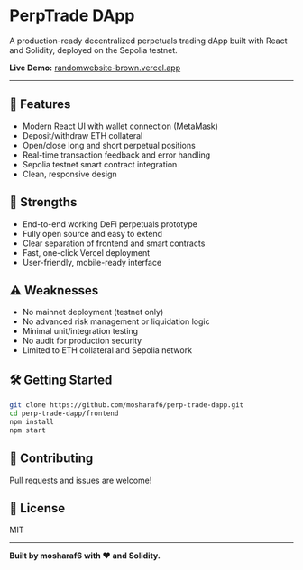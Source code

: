
# PerpTrade DApp

A production-ready decentralized perpetuals trading dApp built with React and Solidity, deployed on the Sepolia testnet.

**Live Demo:** [randomwebsite-brown.vercel.app](https://randomwebsite-brown.vercel.app/)

---

## 🚀 Features
- Modern React UI with wallet connection (MetaMask)
- Deposit/withdraw ETH collateral
- Open/close long and short perpetual positions
- Real-time transaction feedback and error handling
- Sepolia testnet smart contract integration
- Clean, responsive design

## 💪 Strengths
- End-to-end working DeFi perpetuals prototype
- Fully open source and easy to extend
- Clear separation of frontend and smart contracts
- Fast, one-click Vercel deployment
- User-friendly, mobile-ready interface

## ⚠️ Weaknesses
- No mainnet deployment (testnet only)
- No advanced risk management or liquidation logic
- Minimal unit/integration testing
- No audit for production security
- Limited to ETH collateral and Sepolia network

## 🛠️ Getting Started
```bash
git clone https://github.com/mosharaf6/perp-trade-dapp.git
cd perp-trade-dapp/frontend
npm install
npm start
```

## 🤝 Contributing
Pull requests and issues are welcome!

## 📄 License
MIT

---

**Built by mosharaf6 with ❤️ and Solidity.**
